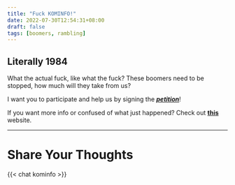 ```yaml
---
title: "Fuck KOMINFO!"
date: 2022-07-30T12:54:31+08:00
draft: false
tags: [boomers, rambling]
---
```


## Literally 1984
What the actual fuck, like what the fuck?
These boomers need to be stopped, how much will they take from us?

I want you to participate and help us by signing the [***petition***](https://kominfu.com/petition)!

If you want more info or confused of what just happened? Check out [**this**](https://kominfod.angelo.fyi/id) website.

---
# Share Your Thoughts
{{< chat kominfo >}} 
